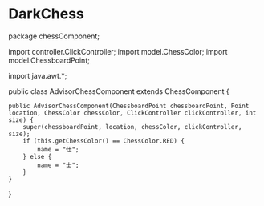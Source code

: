 # DarkChess
package chessComponent;

import controller.ClickController;
import model.ChessColor;
import model.ChessboardPoint;

import java.awt.*;

public class AdvisorChessComponent extends ChessComponent {

    public AdvisorChessComponent(ChessboardPoint chessboardPoint, Point location, ChessColor chessColor, ClickController clickController, int size) {
        super(chessboardPoint, location, chessColor, clickController, size);
        if (this.getChessColor() == ChessColor.RED) {
            name = "仕";
        } else {
            name = "士";
        }
    }
}
